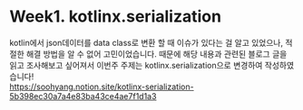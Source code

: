 # Week1. kotlinx.serialization 

  kotlin에서 json데이터를 data class로 변환 할 때 이슈가 있다는 걸 알고 있었으나, 적절한 해결 방법을 알 수 없어 고민이었습니다. 때문에 해당 내용과 관련된 블로그 글을 읽고 조사해보고 싶어져서 이번주 주제는 kotlinx.serialization으로 변경하여 작성하였습니다!  
  https://soohyang.notion.site/kotlinx-serialization-5b398ec30a7a4e83ba43ce4ae7f1d1a3
